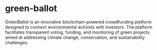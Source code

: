 # green-ballot
GreenBallot is an innovative blockchain-powered crowdfunding platform designed to connect environmental activists with investors. The platform facilitates transparent voting, funding, and monitoring of green projects aimed at addressing climate change, conservation, and sustainability challenges.
